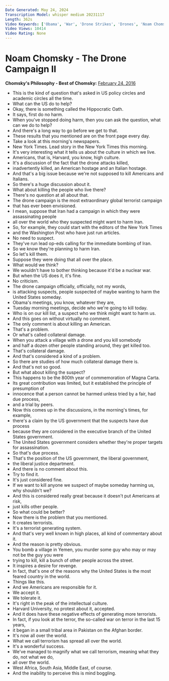 ```yaml
---
Date Generated: May 24, 2024
Transcription Model: whisper medium 20231117
Length: 362s
Video Keywords: ['Obama', 'War', 'Drone Strikes', 'Drones', 'Noam Chomsky', 'Chomsky', 'Hypocrisy', 'Iran', 'Terror', 'Terrorism', 'State terrorism']
Video Views: 10414
Video Rating: None
---
```


# Noam Chomsky - The Drone Campaign II
**Chomsky's Philosophy - Best of Chomsky:** [February 24, 2016](https://www.youtube.com/watch?v=qhAS82kswcc)
*  This is the kind of question that's asked in US policy circles and academic circles all the time.
*  What can the US do to help?
*  Okay, there is something called the Hippocratic Oath.
*  It says, first do no harm.
*  When you've stopped doing harm, then you can ask the question, what can we do to help?
*  And there's a long way to go before we get to that.
*  These results that you mentioned are on the front page every day.
*  Take a look at this morning's newspapers.
*  New York Times. Lead story in the New York Times this morning.
*  It's very interesting what it tells us about the culture in which we live.
*  Americans, that is, Harvard, you know, high culture.
*  It's a discussion of the fact that the drone attacks killed,
*  inadvertently killed, an American hostage and an Italian hostage.
*  And that's a big issue because we're not supposed to kill Americans and Italians.
*  So there's a huge discussion about it.
*  What about killing the people who live there?
*  There's no question at all about that.
*  The drone campaign is the most extraordinary global terrorist campaign
*  that has ever been envisioned.
*  I mean, suppose that Iran had a campaign in which they were assassinating people
*  all over the world who they suspected might want to harm Iran.
*  So, for example, they could start with the editors of the New York Times
*  and the Washington Post who have just run articles.
*  No need to suspect.
*  They've run lead op-eds calling for the immediate bombing of Iran.
*  So we know they're planning to harm Iran.
*  So let's kill them.
*  Suppose they were doing that all over the place.
*  What would we think?
*  We wouldn't have to bother thinking because it'd be a nuclear war.
*  But when the US does it, it's fine.
*  No criticism.
*  The drone campaign officially, officially, not my words,
*  is attacking suspects, people suspected of maybe wanting to harm the United States someday.
*  Obama's meetings, you know, whatever they are,
*  Tuesday morning meetings, decide who we're going to kill today.
*  Who is on our kill list, a suspect who we think might want to harm us.
*  And this goes on without virtually no comment.
*  The only comment is about killing an American.
*  That's a problem.
*  Or what's called collateral damage.
*  When you attack a village with a drone and you kill somebody
*  and half a dozen other people standing around, they get killed too.
*  That's collateral damage.
*  And that's considered a kind of a problem.
*  So there are studies of how much collateral damage there is.
*  And that's not so good.
*  But what about killing the suspect?
*  This happens to be the 800th year of commemoration of Magna Carta.
*  Its great contribution was limited, but it established the principle of presumption of
*  innocence that a person cannot be harmed unless tried by a fair, had due process,
*  and a trial by peers.
*  Now this comes up in the discussions, in the morning's times, for example,
*  there's a claim by the US government that the suspects have due process
*  because they are considered in the executive branch of the United States government.
*  The United States government considers whether they're proper targets for assassination.
*  So that's due process.
*  That's the position of the US government, the liberal government,
*  the liberal justice department.
*  And there is no comment about this.
*  Try to find it.
*  It's just considered fine.
*  If we want to kill anyone we suspect of maybe someday harming us, why shouldn't we?
*  And this is considered really great because it doesn't put Americans at risk,
*  just kills other people.
*  So what could be better?
*  Now there is the problem that you mentioned.
*  It creates terrorists.
*  It's a terrorist generating system.
*  And that's very well known in high places, all kind of commentary about it.
*  And the reason is pretty obvious.
*  You bomb a village in Yemen, you murder some guy who may or may not be the guy you were
*  trying to kill, kill a bunch of other people across the street.
*  It inspires a desire for revenge.
*  In fact, that's one of the reasons why the United States is the most feared country in the world.
*  Things like this.
*  And we Americans are responsible for it.
*  We accept it.
*  We tolerate it.
*  It's right in the peak of the intellectual culture.
*  Harvard University, no protest about it, accepted.
*  And it does have these negative effects of generating more terrorists.
*  In fact, if you look at the terror, the so-called war on terror in the last 15 years,
*  it began in a small tribal area in Pakistan on the Afghan border.
*  It's now all over the world.
*  What we call terrorism has spread all over the world.
*  It's a wonderful success.
*  We've managed to magnify what we call terrorism, meaning what they do, not what we do,
*  all over the world.
*  West Africa, South Asia, Middle East, of course.
*  And the inability to perceive this is mind boggling.
